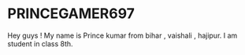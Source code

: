 # PRINCEGAMER697
Hey guys ! My name is Prince kumar from bihar , vaishali , hajipur. I am student in class 8th. 
